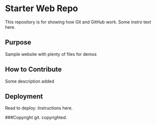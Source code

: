 # Starter Web Repo

This repository is for showing how Git and GitHub work. Some instro text here.

## Purpose

Sample website with plenty of files for demos

## How to Contribute

Some description added

## Deployment

Read to deploy: Instructions here.

###Copyright
git. copyrighted.